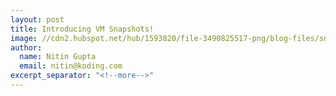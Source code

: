 ```yaml
---
layout: post
title: Introducing VM Snapshots!
image: //cdn2.hubspot.net/hub/1593820/file-3490825517-png/blog-files/snapshots.png
author:
  name: Nitin Gupta
  email: nitin@koding.com
excerpt_separator: "<!--more-->"
---
```



